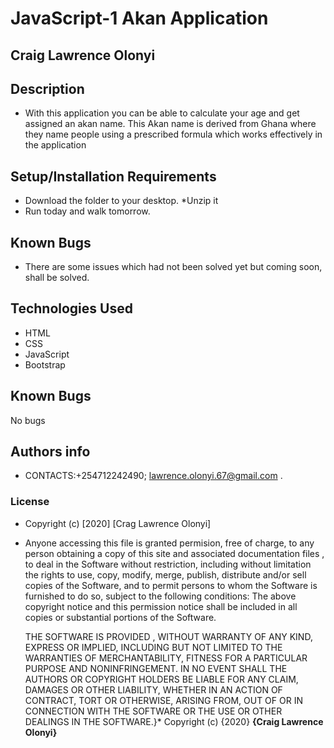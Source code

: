 # JavaScript-1 Akan Application
## Craig Lawrence Olonyi
## Description
* With this application you can be able to calculate your age 
and get assigned an akan name. This Akan name is derived from 
Ghana where they name people using a prescribed formula which 
works effectively in the application
## Setup/Installation Requirements
* Download the folder to your desktop.
*Unzip it 
* Run today and walk tomorrow.
## Known Bugs
* There are some issues which had not been solved yet but coming soon,   shall be solved.
## Technologies Used
* HTML
* CSS
* JavaScript
* Bootstrap
## Known Bugs
No bugs
## Authors info
* CONTACTS:+254712242490; lawrence.olonyi.67@gmail.com .
### License
* Copyright (c) [2020] [Crag Lawrence Olonyi]
* Anyone accessing this file is  granted permision, free of charge, to any person obtaining a copy
  of this site and associated documentation files , to deal
  in the Software without restriction, including without limitation the rights
  to use, copy, modify, merge, publish, distribute and/or sell
  copies of the Software, and to permit persons to whom the Software is
  furnished to do so, subject to the following conditions:
  The above copyright notice and this permission notice shall be included in all
  copies or substantial portions of the Software.

  THE SOFTWARE IS PROVIDED , WITHOUT WARRANTY OF ANY KIND, EXPRESS OR
  IMPLIED, INCLUDING BUT NOT LIMITED TO THE WARRANTIES OF MERCHANTABILITY,
  FITNESS FOR A PARTICULAR PURPOSE AND NONINFRINGEMENT. IN NO EVENT SHALL THE
  AUTHORS OR COPYRIGHT HOLDERS BE LIABLE FOR ANY CLAIM, DAMAGES OR OTHER
  LIABILITY, WHETHER IN AN ACTION OF CONTRACT, TORT OR OTHERWISE, ARISING FROM,
  OUT OF OR IN CONNECTION WITH THE SOFTWARE OR THE USE OR OTHER DEALINGS IN THE
  SOFTWARE.}*
  Copyright (c) {2020} **{Craig Lawrence Olonyi}**
